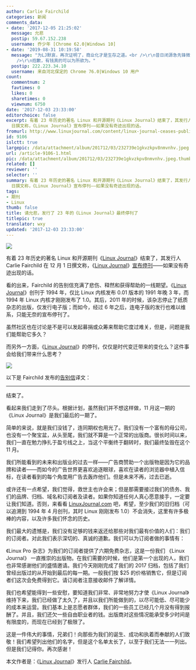 ```yaml
---
author: Carlie Fairchild
categories: 新闻
comments_data:
- date: '2017-12-05 21:25:02'
  message: 允悲
  postip: 59.67.152.238
  username: 乔少年 [Chrome 62.0|Windows 10]
- date: '2019-08-31 10:19:58'
  message: "为LJ默哀，再次证明了，商业化才是生存之道。<br />\r\n昔日闭源急先锋微软，摇身一变成为开源领袖。<br />\r\n商业化可能会毁了一个品牌，但是没有商业化，注定会毁掉一个品牌。<br
    />\r\n抱歉，有钱真的可以为所欲为。"
  postip: 222.223.34.10
  username: 来自河北保定的 Chrome 76.0|Windows 10 用户
count:
  commentnum: 2
  favtimes: 0
  likes: 0
  sharetimes: 0
  viewnum: 6750
date: '2017-12-03 23:33:00'
editorchoice: false
excerpt: 有着 23 年历史的著名 Linux 和开源期刊《Linux Journal》结束了，其发行人 Carlie Fairchild 在 12 月 1
  日撰文称，《Linux Journal》宣布停刊——如果没有奇迹出现的话。
fromurl: http://www.linuxjournal.com/content/linux-journal-ceases-publication
id: 9106
islctt: true
largepic: /data/attachment/album/201712/03/232739e1gkvzkpv8nmvnhv.jpeg
url: /article-9106-1.html
pic: /data/attachment/album/201712/03/232739e1gkvzkpv8nmvnhv.jpeg.thumb.jpg
related: []
reviewer: ''
selector: ''
summary: 有着 23 年历史的著名 Linux 和开源期刊《Linux Journal》结束了，其发行人 Carlie Fairchild 在 12 月 1
  日撰文称，《Linux Journal》宣布停刊——如果没有奇迹出现的话。
tags:
- 期刊
- Linux
thumb: false
title: 请允悲，发行了 23 年的《Linux Journal》最终停刊了
titlepic: true
translator: wxy
updated: '2017-12-03 23:33:00'
---
```


![](/data/attachment/album/201712/03/232739e1gkvzkpv8nmvnhv.jpeg)


有着 23 年历史的著名 Linux 和开源期刊《[Linux Journal](http://www.linuxjournal.com/)》结束了，其发行人 Carlie Fairchild 在 12 月 1 日撰文称，《[Linux Journal](http://www.linuxjournal.com/)》[宣布停刊](http://www.linuxjournal.com/content/linux-journal-ceases-publication)——如果没有奇迹出现的话。


看的出来，Fairchild 的告别信充满了悲伤、释然和获得帮助的一线期望。《[Linux Journal](http://www.linuxjournal.com/)》创刊于 1994 年，仅比 Linux 内核发布 0.01 版本的 1991 年晚 3 年，而 1994 年 Linux 内核才刚刚发布了 1.0。其后，2011 年的时候，该杂志停止了纸质杂志的出版，仅发行电子版；而如今，经过 6 年之后，连电子版的发行也难以维系，只能无奈的宣布停刊了。


虽然社区也在讨论是不是可以发起募捐或众筹来帮助它度过难关，但是，问题是我们能帮助它多久？


而另外一方面，《[Linux Journal](http://www.linuxjournal.com/)》的停刊，仅仅是时代变迁带来的变化么？这件事会给我们带来什么思考？


![](/data/attachment/album/201712/03/231934dxbt84tt7i3mbcbr.jpg)


以下是 Fairchild 发布的[告别信](http://www.linuxjournal.com/content/linux-journal-ceases-publication)译文：




---


结束了。


看起来我们走到了尽头。根据计划，虽然我们并不想这样做，11 月这一期的《Linux Journal》是我们最后的一期了。


简单的来说，就是我们没钱了，连同期权也用光了。我们没有一个富有的母公司，也没有一个聚宝盆，从头至尾，我们就不算是一个正常的出版商。很长时间以来，我们一直在勉力挣扎于盈亏线之上，当这个平衡终于翻转时，我们最终坠毁在这个 11 月。


我们所能看到的未来和出版业的过去一样——广告商赞助一个出版物是因为它的品牌和读者——而如今的广告世界更喜欢追逐眼球，喜欢在读者的浏览器中植入信标，在读者看到的每个角度用广告去轰炸他们。但是未来不再，过去已逝。


或许还有一点希望，我们觉得，救世主也许会来；但是那需要接过我们的债务、我们的品牌、归档、域名和订阅者及读者。如果你知道任何人真心愿意接手，一定要让我们知道。否则，来看看 [LinuxJournal.com](http://www.linuxjournal.com/) 吧，希望，至少我们的旧归档（可以追溯到 1994 年 4 月创刊，其时 Linux 刚刚发布 1.0）不会消失，这里有许多极棒的内容，以及许多我们怀念的历史。 


我们最大的遗憾是，我们没有足够的钱来返还给那些对我们最有价值的人们：我们的订阅者。对此我们表示深切的、真诚的道歉。我们可以为订阅者做的事情有：


《Linux Pro 杂志》为我们的订阅者提供了六期免费杂志，这是一份我们 《Linux Journal》 一直推崇的出版物。在我们需要的时候，他们是第一个出现的人，我们也非常感谢他们的盛情邀请。我们今天刚刚完成了我们的 2017 归档，包括了我们曾经出版过的从开始到最后的每一期。一般我们按 $25 的价格销售它，但是订阅者们这次会免费得到它。请订阅者注意接收邮件了解详情。


我们也希望能得到一些安慰，要知道我们非常、非常地努力才使《Linux Journal》维持下来，我们已经做了太久了，并且以我们所能做到的，以尽可能低、尽可能少的成本来运营。我们基本上是志愿者群体，我们的一些员工已经几个月没有得到报酬了。并且，我们还欠一些自由职业者的钱。出版商对这些情况能承受多少时间是有限度的，而现在已经到了极限了。


这是一件伟大的事情，兄弟们！向那些为我们的诞生、成功和执着而奉献的人们致敬！我们希望列出他们的名字，但是这个名单太长了，以至于我们无法一一列出。但是我们记得你。再次感谢！


本文作者是：《[Linux Journal](http://www.linuxjournal.com/)》发行人 [Carlie Fairchild](mailto:carlie@linuxjournal.com)。